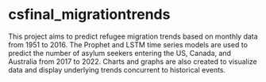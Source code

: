 # csfinal_migrationtrends

This project aims to predict refugee migration trends based on monthly data from 1951 to 2016. The Prophet and LSTM time series models are used to predict the number of asylum seekers entering the US, Canada, and Australia from 2017 to 2022. Charts and graphs are also created to visualize data and display underlying trends concurrent to historical events.
